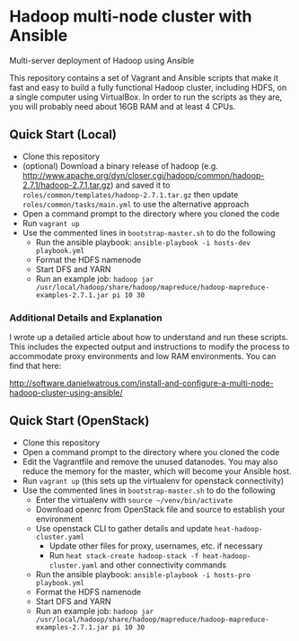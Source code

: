 # Hadoop multi-node cluster with Ansible
Multi-server deployment of Hadoop using Ansible

This repository contains a set of Vagrant and Ansible scripts that make it fast and easy to build a fully functional Hadoop cluster, including HDFS, on a single computer using VirtualBox. In order to run the scripts as they are, you will probably need about 16GB RAM and at least 4 CPUs.

## Quick Start (Local)

 - Clone this repository
 - (optional) Download a binary release of hadoop (e.g. http://www.apache.org/dyn/closer.cgi/hadoop/common/hadoop-2.7.1/hadoop-2.7.1.tar.gz) and saved it to `roles/common/templates/hadoop-2.7.1.tar.gz` then update `roles/common/tasks/main.yml` to use the alternative approach
 - Open a command prompt to the directory where you cloned the code
 - Run `vagrant up`
 - Use the commented lines in `bootstrap-master.sh` to do the following
   - Run the ansible playbook: `ansible-playbook -i hosts-dev playbook.yml`
   - Format the HDFS namenode
   - Start DFS and YARN
   - Run an example job: `hadoop jar /usr/local/hadoop/share/hadoop/mapreduce/hadoop-mapreduce-examples-2.7.1.jar pi 10 30`   

### Additional Details and Explanation

I wrote up a detailed article about how to understand and run these scripts. This includes the expected output and instructions to modify the process to accommodate proxy environments and low RAM environments. You can find that here:

http://software.danielwatrous.com/install-and-configure-a-multi-node-hadoop-cluster-using-ansible/

## Quick Start (OpenStack)
 - Clone this repository
 - Open a command prompt to the directory where you cloned the code
 - Edit the Vagrantfile and remove the unused datanodes. You may also reduce the memory for the master, which will become your Ansible host.
 - Run `vagrant up` (this sets up the virtualenv for openstack connectivity)
 - Use the commented lines in `bootstrap-master.sh` to do the following
   - Enter the virtualenv with `source ~/venv/bin/activate`
   - Download openrc from OpenStack file and source to establish your environment
   - Use openstack CLI to gather details and update `heat-hadoop-cluster.yaml`
     - Update other files for proxy, usernames, etc. if necessary
     - Run `heat stack-create hadoop-stack -f heat-hadoop-cluster.yaml` and other connectivity commands
   - Run the ansible playbook: `ansible-playbook -i hosts-pro playbook.yml`
   - Format the HDFS namenode
   - Start DFS and YARN
   - Run an example job: `hadoop jar /usr/local/hadoop/share/hadoop/mapreduce/hadoop-mapreduce-examples-2.7.1.jar pi 10 30`   

